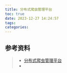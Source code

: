 ```yaml
---
title: 分布式爬虫管理平台
toc: true
date: 2023-12-27 14:24:57
tags:
categories:
---
```






## 参考资料
> - [分布式爬虫管理平台](https://github.com/crawlab-team/crawlab)
> - []()
